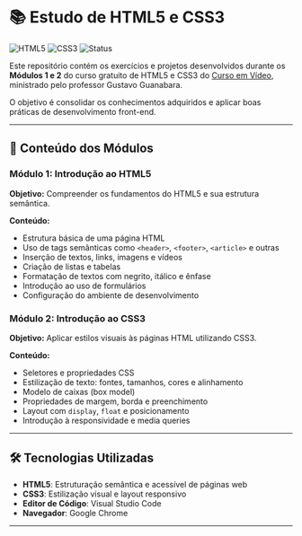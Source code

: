 # 📚 Estudo de HTML5 e CSS3

![HTML5](https://img.shields.io/badge/HTML5-E34F26?style=for-the-badge&logo=html5&logoColor=white)
![CSS3](https://img.shields.io/badge/CSS3-1572B6?style=for-the-badge&logo=css3&logoColor=white)
![Status](https://img.shields.io/badge/Status-Concluído-brightgreen)

Este repositório contém os exercícios e projetos desenvolvidos durante os **Módulos 1 e 2** do curso gratuito de HTML5 e CSS3 do [Curso em Vídeo](https://www.cursoemvideo.com/cursos/), ministrado pelo professor Gustavo Guanabara.  

O objetivo é consolidar os conhecimentos adquiridos e aplicar boas práticas de desenvolvimento front-end.

---

## 🧭 Conteúdo dos Módulos

### Módulo 1: Introdução ao HTML5

**Objetivo:** Compreender os fundamentos do HTML5 e sua estrutura semântica.

**Conteúdo:**
- Estrutura básica de uma página HTML
- Uso de tags semânticas como `<header>`, `<footer>`, `<article>` e outras
- Inserção de textos, links, imagens e vídeos
- Criação de listas e tabelas
- Formatação de textos com negrito, itálico e ênfase
- Introdução ao uso de formulários
- Configuração do ambiente de desenvolvimento

### Módulo 2: Introdução ao CSS3

**Objetivo:** Aplicar estilos visuais às páginas HTML utilizando CSS3.

**Conteúdo:**
- Seletores e propriedades CSS
- Estilização de texto: fontes, tamanhos, cores e alinhamento
- Modelo de caixas (box model)
- Propriedades de margem, borda e preenchimento
- Layout com `display`, `float` e posicionamento
- Introdução à responsividade e media queries

---

## 🛠️ Tecnologias Utilizadas

- **HTML5**: Estruturação semântica e acessível de páginas web
- **CSS3**: Estilização visual e layout responsivo
- **Editor de Código**: Visual Studio Code
- **Navegador**: Google Chrome

---


